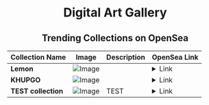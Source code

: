 <div align="center">

# Digital Art Gallery

## Trending Collections on OpenSea

| Collection Name                       | Image                                                                                     | Description                       | OpenSea Link                                                                                          |
|---------------------------------------|-------------------------------------------------------------------------------------------|-----------------------------------|--------------------------------------------------------------------------------------------------------|
| **Lemon** | ![Image](https://i.seadn.io/s/raw/files/46fe17d1f3c188343f63438df4d40419.jpg?w=500&auto=format?w=200&auto=format) |  | <details><summary>Link</summary>[Lemon](https://opensea.io/collection/lemon-103)</details> |
| **KHUPGO** | ![Image](https://i.seadn.io/s/raw/files/d16593b4d574b738b8fd28b657c39713.jpg?w=500&auto=format?w=200&auto=format) |  | <details><summary>Link</summary>[KHUPGO](https://opensea.io/collection/khupgo)</details> |
| **TEST collection** | ![Image](https://i.seadn.io/s/raw/files/71a50dbba44c78128b221b7df7bb51f1.png?w=500&auto=format?w=200&auto=format) | TEST | <details><summary>Link</summary>[TEST collection](https://opensea.io/collection/test-collection-547)</details> |

</div>